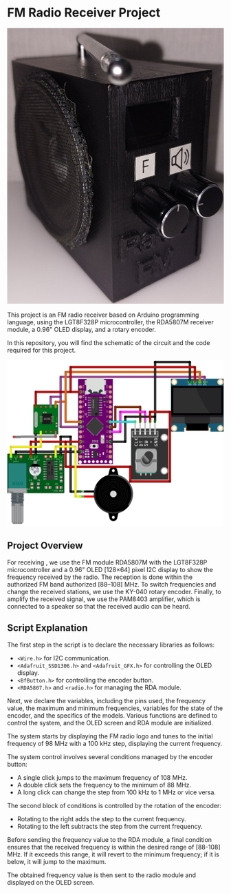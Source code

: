 # FM Radio Receiver Project

![Real Picture of the FM Radio Receiver](real_pic.jpg)

This project is an FM radio receiver based on Arduino programming language, using the LGT8F328P microcontroller, the RDA5807M receiver module, a 0.96" OLED display, and a rotary encoder.

In this repository, you will find the schematic of the circuit and the code required for this project.

![Circuit Diagram](circuit.png)

## Project Overview

For receiving , we use the FM module RDA5807M with the LGT8F328P microcontroller and a 0.96" OLED [128×64] pixel I2C display to show the frequency received by the radio. The reception is done within the authorized FM band authorized [88–108] MHz. To switch frequencies and change the received stations, we use the KY-040 rotary encoder. Finally, to amplify the received signal, we use the PAM8403 amplifier, which is connected to a speaker so that the received audio can be heard.

## Script Explanation

The first step in the script is to declare the necessary libraries as follows:
- `<Wire.h>` for I2C communication.
- `<Adafruit_SSD1306.h>` and `<Adafruit_GFX.h>` for controlling the OLED display.
- `<BfButton.h>` for controlling the encoder button.
- `<RDA5807.h>` and `<radio.h>` for managing the RDA module.

Next, we declare the variables, including the pins used, the frequency value, the maximum and minimum frequencies, variables for the state of the encoder, and the specifics of the models. Various functions are defined to control the system, and the OLED screen and RDA module are initialized.

The system starts by displaying the FM radio logo and tunes to the initial frequency of 98 MHz with a 100 kHz step, displaying the current frequency.

The system control involves several conditions managed by the encoder button:
- A single click jumps to the maximum frequency of 108 MHz.
- A double click sets the frequency to the minimum of 88 MHz.
- A long click can change the step from 100 kHz to 1 MHz or vice versa.

The second block of conditions is controlled by the rotation of the encoder:
- Rotating to the right adds the step to the current frequency.
- Rotating to the left subtracts the step from the current frequency.

Before sending the frequency value to the RDA module, a final condition ensures that the received frequency is within the desired range of [88-108] MHz. If it exceeds this range, it will revert to the minimum frequency; if it is below, it will jump to the maximum.

The obtained frequency value is then sent to the radio module and displayed on the OLED screen.
